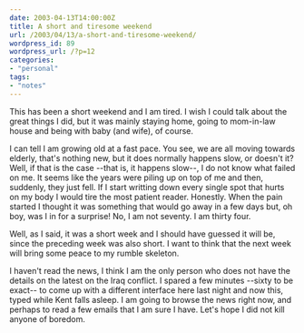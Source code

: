 ```yaml
---
date: 2003-04-13T14:00:00Z
title: A short and tiresome weekend
url: /2003/04/13/a-short-and-tiresome-weekend/
wordpress_id: 89
wordpress_url: /?p=12
categories:
- "personal"
tags:
- "notes"
---
```


This has been a short weekend and I am tired. I wish I could talk about the great things I did, but it was mainly staying home, going to mom-in-law house and being with baby (and wife), of course.

I can tell I am growing old at a fast pace. You see, we are all moving towards elderly, that's nothing new, but it does normally happens slow, or doesn't it? Well, if that is the case --that is, it happens slow--, I do not know what failed on me. It seems like the years were piling up on top of me and then, suddenly, they just fell. If I start writting down every single spot that hurts on my body I would tire the most patient reader. Honestly. When the pain started I thought it was something that would go away in a few days but, oh boy, was I in for a surprise! No, I am not seventy. I am thirty four.

Well, as I said, it was a short week and I should have guessed it will be, since the preceding week was also short. I want to think that the next week will bring some peace to my rumble skeleton.

I haven't read the news, I think I am the only person who does not have the details on the latest on the Iraq conflict. I spared a few minutes --sixty to be exact-- to come up with a different interface here last night and now this, typed while Kent falls asleep. I am going to browse the news right now, and perhaps to read a few emails that I am sure I have. Let's hope I did not kill anyone of boredom.
